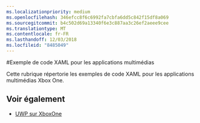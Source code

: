 ```yaml
---
ms.localizationpriority: medium
ms.openlocfilehash: 346efcc8f6c6992fa7cbfa6dd5c842f15df8a069
ms.sourcegitcommit: b4c502d69a13340f6e3c887aa3c26ef2aeee9cee
ms.translationtype: MT
ms.contentlocale: fr-FR
ms.lasthandoff: 12/03/2018
ms.locfileid: "8485049"
---
```

#<a name="xaml-samples-for-media-apps"></a>Exemple de code XAML pour les applications multimédias

Cette rubrique répertorie les exemples de code XAML pour les applications multimédias Xbox One.

## <a name="see-also"></a>Voir également
- [UWP sur XboxOne](index.md)
